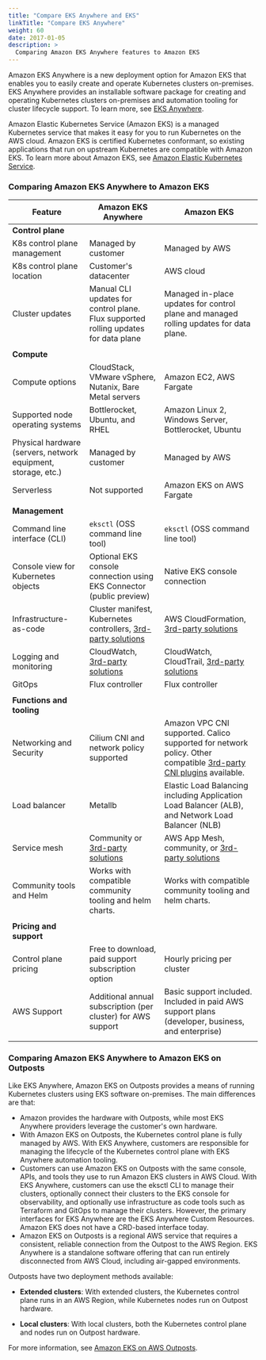 ```yaml
---
title: "Compare EKS Anywhere and EKS"
linkTitle: "Compare EKS Anywhere"
weight: 60
date: 2017-01-05
description: >
  Comparing Amazon EKS Anywhere features to Amazon EKS
---
```


Amazon EKS Anywhere is a new deployment option for Amazon EKS
that enables you to easily create and operate Kubernetes clusters on-premises.
EKS Anywhere provides an installable software package for creating and operating Kubernetes clusters on-premises
and automation tooling for cluster lifecycle support.
To learn more, see [EKS Anywhere](https://aws.amazon.com/eks/eks-anywhere/).


Amazon Elastic Kubernetes Service (Amazon EKS) is a managed Kubernetes service that makes it easy for you to run Kubernetes on the AWS cloud.
Amazon EKS is certified Kubernetes conformant, so existing applications that run on upstream Kubernetes are compatible with Amazon EKS.
To learn more about Amazon EKS, see [Amazon Elastic Kubernetes Service](https://aws.amazon.com/eks/).


### Comparing Amazon EKS Anywhere to Amazon EKS

| Feature                 | Amazon EKS Anywhere | Amazon EKS                      |
|-------------------------|---------------------|---------------------------------|
| **Control plane** ||||
| K8s control plane management      | Managed by customer                  | Managed by AWS                  |
| K8s control plane location        | Customer's datacenter                 | AWS cloud                       |
| Cluster updates        | Manual CLI updates for control plane. Flux supported rolling updates for data plane | Managed in-place updates for control plane and managed rolling updates for data plane.                       |
||||
| **Compute** |||
| Compute options | CloudStack, VMware vSphere, Nutanix, Bare Metal servers | Amazon EC2, AWS Fargate | 
| Supported node operating systems   | Bottlerocket, Ubuntu, and RHEL         | Amazon Linux 2, Windows Server, Bottlerocket, Ubuntu |
| Physical hardware (servers, network equipment, storage, etc.) | Managed by customer | Managed by AWS |
| Serverless | Not supported | Amazon EKS on AWS Fargate |
||||
| **Management** | | |
| Command line interface (CLI)  | `eksctl` (OSS command line tool)        | `eksctl` (OSS command line tool) |
| Console view for Kubernetes objects | Optional EKS console connection using EKS Connector (public preview) | Native EKS console connection|
| Infrastructure-as-code        | Cluster manifest, Kubernetes controllers, [3rd-party solutions](https://aws.amazon.com/eks/eks-anywhere/partners/)            | AWS CloudFormation, [3rd-party solutions](https://aws.amazon.com/eks/partners/) |
| Logging and monitoring        | CloudWatch, [3rd-party solutions](https://aws.amazon.com/eks/eks-anywhere/partners/)            | CloudWatch, CloudTrail, [3rd-party solutions](https://aws.amazon.com/eks/partners/) |
| GitOps                        | Flux controller | Flux controller                 |
||||
| **Functions and tooling** | | |
| Networking and Security       | Cilium CNI and network policy supported | Amazon VPC CNI supported. Calico supported for network policy. Other compatible [3rd-party CNI plugins](https://docs.aws.amazon.com/eks/latest/userguide/alternate-cni-plugins.html) available.|
| Load balancer                 | Metallb | Elastic Load Balancing including Application Load Balancer (ALB), and Network Load Balancer (NLB) |
| Service mesh                  | Community or [3rd-party solutions](https://aws.amazon.com/eks/eks-anywhere/partners/)    | AWS App Mesh, community, or [3rd-party solutions](https://aws.amazon.com/eks/partners/) |
| Community tools and Helm      | Works with compatible community tooling and helm charts.  | Works with compatible community tooling and helm charts. |
||||
| **Pricing and support** |||
| Control plane pricing                       | Free to download, paid support subscription option  | Hourly pricing per cluster |
| AWS Support                       | Additional annual subscription (per cluster) for AWS support | Basic support included. Included in paid AWS support plans (developer, business, and enterprise)  |
||||

### Comparing Amazon EKS Anywhere to Amazon EKS on Outposts

Like EKS Anywhere, Amazon EKS on Outposts provides a means of running Kubernetes clusters using EKS software on-premises.
The main differences are that:

* Amazon provides the hardware with Outposts, while most EKS Anywhere providers leverage the customer's own hardware.
* With Amazon EKS on Outposts, the Kubernetes control plane is fully managed by AWS. With EKS Anywhere, customers are responsible for managing the lifecycle of the Kubernetes control plane with EKS Anywhere automation tooling.
* Customers can use Amazon EKS on Outposts with the same console, APIs, and tools they use to run Amazon EKS clusters in AWS Cloud. With EKS Anywhere, customers can use the eksctl CLI to manage their clusters, optionally connect their clusters to the EKS console for observability, and optionally use infrastructure as code tools such as Terraform and GitOps to manage their clusters. However, the primary interfaces for EKS Anywhere are the EKS Anywhere Custom Resources. Amazon EKS does not have a CRD-based interface today.
* Amazon EKS on Outposts is a regional AWS service that requires a consistent, reliable connection from the Outpost to the AWS Region.
EKS Anywhere is a standalone software offering that can run entirely disconnected from AWS Cloud, including air-gapped environments.

Outposts have two deployment methods available:

* **Extended clusters**: With extended clusters, the Kubernetes control plane runs in an AWS Region, while Kubernetes nodes run on Outpost hardware.

* **Local clusters**: With local clusters, both the Kubernetes control plane and nodes run on Outpost hardware.

For more information, see [Amazon EKS on AWS Outposts](https://docs.aws.amazon.com/eks/latest/userguide/eks-outposts.html).

